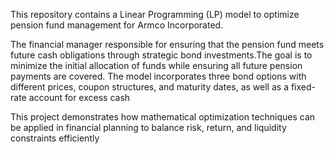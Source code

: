 This repository contains a Linear Programming (LP) model to optimize pension fund management for Armco Incorporated. 

The financial manager responsible for ensuring that the pension fund meets future cash obligations through strategic bond investments.The goal is to minimize the initial allocation of funds while ensuring all future pension payments are covered. The model incorporates three bond options with different prices, coupon structures, and maturity dates, as well as a fixed-rate account for excess cash

This project demonstrates how mathematical optimization techniques can be applied in financial planning to balance risk, return, and liquidity constraints efficiently
